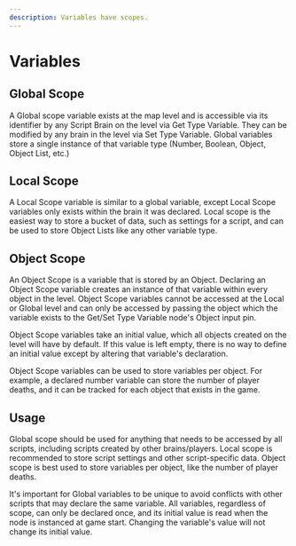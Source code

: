 ```yaml
---
description: Variables have scopes.
---
```


# Variables

## Global Scope

A Global scope variable exists at the map level and is accessible via its identifier by any Script Brain on the level via Get Type Variable. They can be modified by any brain in the level via Set Type Variable. Global variables store a single instance of that variable type (Number, Boolean, Object, Object List, etc.)

## Local Scope

A Local Scope variable is similar to a global variable, except Local Scope variables only exists within the brain it was declared. Local scope is the easiest way to store a bucket of data, such as settings for a script, and can be used to store Object Lists like any other variable type.

## Object Scope

An Object Scope is a variable that is stored by an Object. Declaring an Object Scope variable creates an instance of that variable within every object in the level. Object Scope variables cannot be accessed at the Local or Global level and can only be accessed by passing the object which the variable exists to the Get/Set Type Variable node's Object input pin.

Object Scope variables take an initial value, which all objects created on the level will have by default. If this value is left empty, there is no way to define an initial value except by altering that variable's declaration.

Object Scope variables can be used to store variables per object. For example, a declared number variable can store the number of player deaths, and it can be tracked for each object that exists in the game.

## Usage

Global scope should be used for anything that needs to be accessed by all scripts, including scripts created by other brains/players. Local scope is recommended to store script settings and other script-specific data. Object scope is best used to store variables per object, like the number of player deaths.

It's important for Global variables to be unique to avoid conflicts with other scripts that may declare the same variable. All variables, regardless of scope, can only be declared once, and its initial value is read when the node is instanced at game start. Changing the variable's value will not change its initial value.
